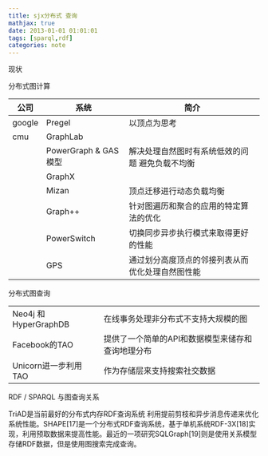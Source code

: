 ```yaml
---
title: sjx分布式 查询
mathjax: true
date: 2013-01-01 01:01:01
tags: [sparql,rdf]
categories: note
---
```


现状 

分布式图计算
 
|公司|系统|简介|
|---|---|---|
|google |Pregel |以顶点为思考|
|cmu|GraphLab||
||PowerGraph & GAS模型|解决处理自然图时有系统低效的问题 避免负载不均衡|
||GraphX||
||Mizan|顶点迁移进行动态负载均衡|
||Graph++|针对图遍历和聚合的应用的特定算法的优化|
||PowerSwitch|切换同步异步执行模式来取得更好的性能|
||GPS|通过划分高度顶点的邻接列表从而优化处理自然图性能|

分布式图查询

|||
|---|---|
|Neo4j 和 HyperGraphDB|在线事务处理非分布式不支持大规模的图|
|Facebook的TAO|提供了一个简单的API和数据模型来储存和查询地理分布|
|Unicorn进一步利用TAO|作为存储层来支持搜索社交数据|

RDF / SPARQL 与图查询关系

TriAD是当前最好的分布式内存RDF查询系统 利用提前剪枝和异步消息传递来优化系统性能。SHAPE[17]是一个分布式RDF查询系统，基于单机系统RDF-3X[18]实现，利用预取数据来提高性能。最近的一项研究SQLGraph[19]则是使用关系模型存储RDF数据，但是使用图搜索完成查询。



































